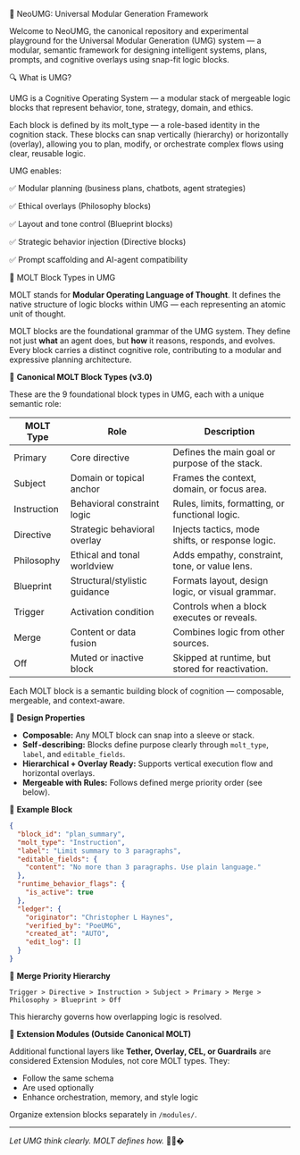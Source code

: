 🧠 NeoUMG: Universal Modular Generation Framework

Welcome to NeoUMG, the canonical repository and experimental playground for the Universal Modular Generation (UMG) system — a modular, semantic framework for designing intelligent systems, plans, prompts, and cognitive overlays using snap-fit logic blocks.

🔍 What is UMG?

UMG is a Cognitive Operating System — a modular stack of mergeable logic blocks that represent behavior, tone, strategy, domain, and ethics.

Each block is defined by its molt_type — a role-based identity in the cognition stack. These blocks can snap vertically (hierarchy) or horizontally (overlay), allowing you to plan, modify, or orchestrate complex flows using clear, reusable logic.

UMG enables:

✅ Modular planning (business plans, chatbots, agent strategies)

✅ Ethical overlays (Philosophy blocks)

✅ Layout and tone control (Blueprint blocks)

✅ Strategic behavior injection (Directive blocks)

✅ Prompt scaffolding and AI-agent compatibility

🧪 MOLT Block Types in UMG

MOLT stands for **Modular Operating Language of Thought**. It defines the native structure of logic blocks within UMG — each representing an atomic unit of thought.

MOLT blocks are the foundational grammar of the UMG system. They define not just **what** an agent does, but **how** it reasons, responds, and evolves. Every block carries a distinct cognitive role, contributing to a modular and expressive planning architecture.

🔹 **Canonical MOLT Block Types (v3.0)**

These are the 9 foundational block types in UMG, each with a unique semantic role:

| MOLT Type   | Role                          | Description                                               |
|-------------|------------------------------|-----------------------------------------------------------|
| Primary     | Core directive               | Defines the main goal or purpose of the stack.            |
| Subject     | Domain or topical anchor     | Frames the context, domain, or focus area.                |
| Instruction | Behavioral constraint logic  | Rules, limits, formatting, or functional logic.           |
| Directive   | Strategic behavioral overlay | Injects tactics, mode shifts, or response logic.          |
| Philosophy  | Ethical and tonal worldview  | Adds empathy, constraint, tone, or value lens.            |
| Blueprint   | Structural/stylistic guidance| Formats layout, design logic, or visual grammar.          |
| Trigger     | Activation condition         | Controls when a block executes or reveals.                |
| Merge       | Content or data fusion       | Combines logic from other sources.                        |
| Off         | Muted or inactive block      | Skipped at runtime, but stored for reactivation.          |

Each MOLT block is a semantic building block of cognition — composable, mergeable, and context-aware.

🧠 **Design Properties**

- **Composable:** Any MOLT block can snap into a sleeve or stack.  
- **Self -describing:** Blocks define purpose clearly through `molt_type`, `label`, and `editable_fields`.  
- **Hierarchical + Overlay Ready:** Supports vertical execution flow and horizontal overlays.  
- **Mergeable with Rules:** Follows defined merge priority order (see below).

📀 **Example Block**

```json
{
  "block_id": "plan_summary",
  "molt_type": "Instruction",
  "label": "Limit summary to 3 paragraphs",
  "editable_fields": {
    "content": "No more than 3 paragraphs. Use plain language."
  },
  "runtime_behavior_flags": {
    "is_active": true
  },
  "ledger": {
    "originator": "Christopher L Haynes",
    "verified_by": "PoeUMG",
    "created_at": "AUTO",
    "edit_log": []
  }
}
```

🔁 **Merge Priority Hierarchy**

`Trigger > Directive > Instruction > Subject > Primary > Merge > Philosophy > Blueprint > Off`

This hierarchy governs how overlapping logic is resolved.

📎 **Extension Modules (Outside Canonical MOLT)**

Additional functional layers like **Tether, Overlay, CEL, or Guardrails** are considered Extension Modules, not core MOLT types. They:

- Follow the same schema  
- Are used optionally  
- Enhance orchestration, memory, and style logic  

Organize extension blocks separately in `/modules/`.

---

*Let UMG think clearly. MOLT defines how.* 🧪🧱�
